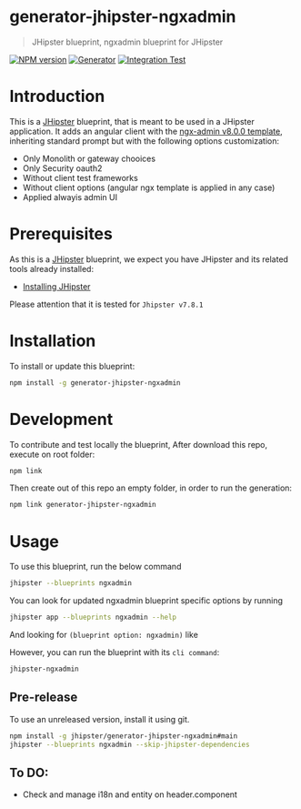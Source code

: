 # generator-jhipster-ngxadmin

> JHipster blueprint, ngxadmin blueprint for JHipster

[![NPM version][npm-image]][npm-url]
[![Generator][github-generator-image]][github-generator-url]
[![Integration Test][github-integration-image]][github-integration-url]

# Introduction

This is a [JHipster](https://www.jhipster.tech/) blueprint, that is meant to be used in a JHipster application.
It adds an angular client with the [ngx-admin v8.0.0 template](https://github.com/akveo/ngx-admin/tree/v8.0.0), inheriting standard prompt but with the following options customization:

- Only Monolith or gateway chooices
- Only Security oauth2
- Without client test frameworks
- Without client options (angular ngx template is applied in any case)
- Applied alwayis admin UI

# Prerequisites

As this is a [JHipster](https://www.jhipster.tech/) blueprint, we expect you have JHipster and its related tools already installed:

- [Installing JHipster](https://www.jhipster.tech/installation/)

Please attention that it is tested for `Jhipster v7.8.1`

# Installation

To install or update this blueprint:

```bash
npm install -g generator-jhipster-ngxadmin
```

# Development

To contribute and test locally the blueprint, After download this repo, execute on root folder:

```bash
npm link
```

Then create out of this repo an empty folder, in order to run the generation:

```bash
npm link generator-jhipster-ngxadmin
```

# Usage

To use this blueprint, run the below command

```bash
jhipster --blueprints ngxadmin
```

You can look for updated ngxadmin blueprint specific options by running

```bash
jhipster app --blueprints ngxadmin --help
```

And looking for `(blueprint option: ngxadmin)` like

However, you can run the blueprint with its `cli command`:

```bash
jhipster-ngxadmin
```

## Pre-release

To use an unreleased version, install it using git.

```bash
npm install -g jhipster/generator-jhipster-ngxadmin#main
jhipster --blueprints ngxadmin --skip-jhipster-dependencies
```

## To DO:

- Check and manage i18n and entity on header.component

[npm-image]: https://img.shields.io/npm/v/generator-jhipster-ngxadmin.svg
[npm-url]: https://npmjs.org/package/generator-jhipster-ngxadmin
[github-generator-image]: https://github.com/amanganiello90/generator-jhipster-ngxadmin/actions/workflows/generator.yml/badge.svg
[github-generator-url]: https://github.com/amanganiello90/generator-jhipster-ngxadmin/actions/workflows/generator.yml
[github-integration-image]: https://github.com/amanganiello90/generator-jhipster-ngxadmin/actions/workflows/integration.yml/badge.svg
[github-integration-url]: https://github.com/amanganiello90/generator-jhipster-ngxadmin/actions/workflows/integration.yml

